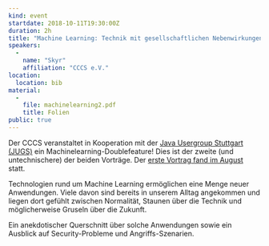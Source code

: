 ```yaml
---
kind: event
startdate: 2018-10-11T19:30:00Z
duration: 2h
title: "Machine Learning: Technik mit gesellschaftlichen Nebenwirkungen"
speakers:
  -
    name: "Skyr"
    affiliation: "CCCS e.V."
location:
  location: bib
material:
  -
    file: machinelearning2.pdf
    title: Folien
public: true
---
```

Der CCCS veranstaltet in Kooperation mit der [Java Usergroup Stuttgart (JUGS)](https://www.jugs.org/)
ein Machinelearning-Doublefeature! Dies ist der zweite (und untechnischere) der beiden Vorträge.
Der [erste Vortrag fand im August](/events/201808-machinelearning1/) statt.

Technologien rund um Machine Learning ermöglichen eine Menge neuer Anwendungen.
Viele davon sind bereits in unserem Alltag angekommen und liegen dort gefühlt zwischen Normalität, Staunen über
die Technik und möglicherweise Gruseln über die Zukunft.

Ein anekdotischer Querschnitt über solche Anwendungen sowie ein
Ausblick auf Security-Probleme und Angriffs-Szenarien.

